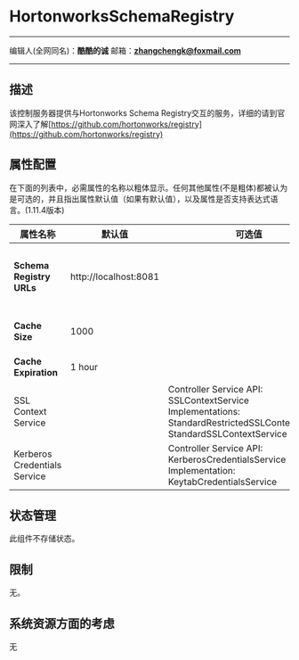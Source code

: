 # HortonworksSchemaRegistry
***
编辑人(全网同名)：__**酷酷的诚**__  邮箱：**zhangchengk@foxmail.com** 
***

## 描述

 该控制服务器提供与Hortonworks Schema Registry交互的服务，详细的请到官网深入了解[https://github.com/hortonworks/registry](https://github.com/hortonworks/registry)

## 属性配置
在下面的列表中，必需属性的名称以粗体显示。任何其他属性(不是粗体)都被认为是可选的，并且指出属性默认值（如果有默认值），以及属性是否支持表达式语言。(1.11.4版本)

|属性名称|默认值|可选值|描述|
|----|----|----|----|
|**Schema Registry URLs**|http://localhost:8081||逗号分隔的URL<br/>支持表达式语言：true|
|**Cache Size**|1000||缓存schema的个数|
|**Cache Expiration**|1 hour||缓存过期时间|
|SSL Context Service||Controller Service API:<br/>SSLContextService<br/>Implementations:<br/>StandardRestrictedSSLContextService<br/>StandardSSLContextService|指定SSL服务|
|Kerberos Credentials Service||Controller Service API:<br/>KerberosCredentialsService<br/>Implementation:<br/>KeytabCredentialsService|Kerberos认证服务|



## 状态管理

此组件不存储状态。

## 限制

无。

## 系统资源方面的考虑

无




